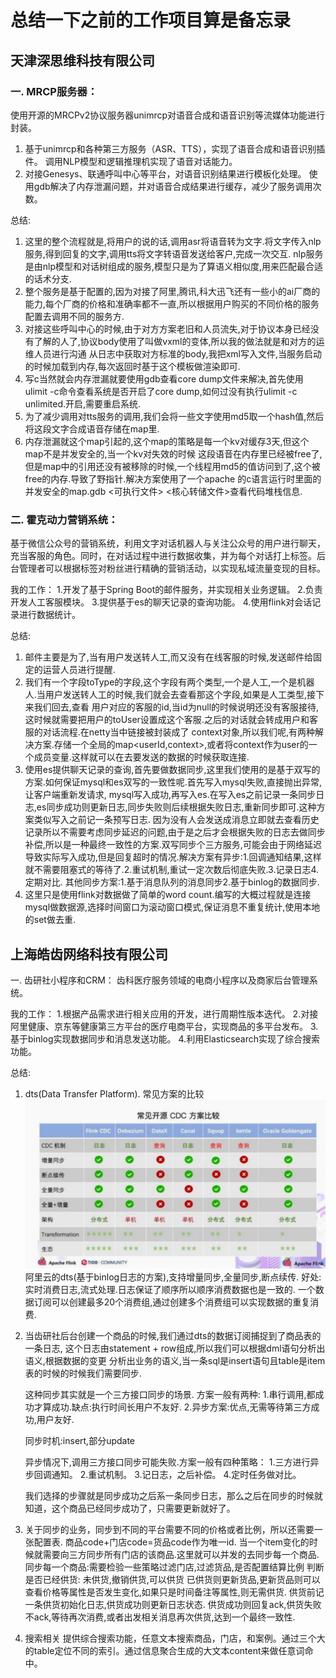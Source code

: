 # 总结一下之前的工作项目算是备忘录

## 天津深思维科技有限公司

### 一. MRCP服务器：

使用开源的MRCPv2协议服务器unimrcp对语音合成和语音识别等流媒体功能进行封装。

1. 基于unimrcp和各种第三方服务（ASR、TTS），实现了语音合成和语音识别插件。
   调用NLP模型和逻辑推理机实现了语音对话能力。
2. 对接Genesys、联通呼叫中心等平台，对语音识别结果进行模板化处理。
   使用gdb解决了内存泄漏问题，并对语音合成结果进行缓存，减少了服务调用次数。

总结:

1. 这里的整个流程就是,将用户的说的话,调用asr将语音转为文字.将文字传入nlp服务,得到回复的文字,调用tts将文字转语音发送给客户,完成一次交互.
   nlp服务是由nlp模型和对话树组成的服务,模型只是为了算语义相似度,用来匹配最合适的话术分支.
2. 整个服务是基于配置的,因为对接了阿里,腾讯,科大迅飞还有一些小的ai厂商的能力,每个厂商的价格和准确率都不一直,所以根据用户购买的不同价格的服务
   配置去调用不同的服务方.
3. 对接这些呼叫中心的时候,由于对方方案老旧和人员流失,对于协议本身已经没有了解的人了,协议body使用了叫做vxml的变体,所以我的做法就是和对方的运维人员进行沟通
   从日志中获取对方标准的body,我把xml写入文件,当服务启动的时候加载到内存,每次返回时基于这个模板做渲染即可.
4. 写c当然就会内存泄漏就要使用gdb查看core dump文件来解决,首先使用ulimit -c命令查看系统是否开启了core dump,如何过没有执行ulimit
   -c unlimited.开启,需要重启系统.
5. 为了减少调用对tts服务的调用,我们会将一些文字使用md5取一个hash值,然后将这段文字合成语音存储在map里.
6. 内存泄漏就这个map引起的,这个map的策略是每一个kv对缓存3天,但这个map不是并发安全的,当一个kv对失效的时候
   这段语音在内存里已经被free了,但是map中的引用还没有被移除的时候,一个线程用md5的值访问到了,这个被free的内存.导致了野指针.解决方案使用了一个apache
   的c语言运行时里面的并发安全的map.gdb <可执行文件> <核心转储文件>查看代码堆栈信息.

### 二. 霍克动力营销系统：

基于微信公众号的营销系统，利用文字对话机器人与关注公众号的用户进行聊天，充当客服的角色。同时，在对话过程中进行数据收集，并为每个对话打上标签。后台管理者可以根据标签对粉丝进行精确的营销活动，以实现私域流量变现的目标。

我的工作：
1.开发了基于Spring Boot的邮件服务，并实现相关业务逻辑。
2.负责开发人工客服模块。
3.提供基于es的聊天记录的查询功能。
4.使用flink对会话记录进行数据统计。

总结:

1. 邮件主要是为了,当有用户发送转人工,而又没有在线客服的时候,发送邮件给固定的运营人员进行提醒.
2. 我们有一个字段toType的字段,这个字段有两个类型,一个是人工,一个是机器人.当用户发送转人工的时候,我们就会去查看那这个字段,如果是人工类型,接下来我们回去,查看
   用户对应的客服的id,当id为null的时候说明还没有客服接待,这时候就需要把用户的toUser设置成这个客服.之后的对话就会转成用户和客服的对话流程.在netty当中链接被封装成了
   context对象,所以我们呢,有两种解决方案.存储一个全局的map<userId,context>,或者将context作为user的一个成员变量.这样就可以在去要发送的数据的时候获取连接.
3. 使用es提供聊天记录的查询,首先要做数据同步,这里我们使用的是基于双写的方案.如何保证mysql和es双写的一致性呢.首先写入mysql失败,直接抛出异常,让客户端重新发请求,
   mysql写入成功,再写入es.在写入es之前记录一条同步日志,es同步成功则更新日志,同步失败则后续根据失败日志,重新同步即可.这种方案类似写入之前记一条预写日志.
   因为没有人会发送成消息立即就去查看历史记录所以不需要考虑同步延迟的问题,由于是之后才会根据失败的日志去做同步补偿,所以是一种最终一致性的方案.双写同步个三方服务,可能会由于网络延迟
   导致实际写入成功,但是回复超时的情况.解决方案有异步:1.回调通知结果,这样就不需要阻塞式的等待了.2.重试机制,重试一定次数后彻底失败.3.记录日志4.定期对比.
   其他同步方案:1.基于消息队列的消息同步2.基于binlog的数据同步.
4. 这里只是使用flink对数据做了简单的word count.编写的大概过程就是连接mysql做数据源,选择时间窗口为滚动窗口模式,保证消息不重复统计,使用本地的set做去重.

## 上海皓齿网络科技有限公司

一. 齿研社小程序和CRM：
齿科医疗服务领域的电商小程序以及商家后台管理系统。

我的工作：
1.根据产品需求进行相关应用的开发，进行周期性版本迭代。
2.对接阿里健康、京东等健康第三方平台的医疗电商平台，实现商品的多平台发布。
3.基于binlog实现数据同步和消息发送功能。
4.利用Elasticsearch实现了综合搜索功能。

总结:

1. dts(Data Transfer Platform).
   常见方案的比较
   ![img.png](img.png)
   阿里云的dts(基于binlog日志的方案),支持增量同步,全量同步,断点续传.
   好处:实时消费日志,流式处理.日志保证了顺序所以顺序消费数据也是一致的.
   一个数据订阅可以创建最多20个消费组,通过创建多个消费组可以实现数据的重复消费.

2. 当齿研社后台创建一个商品的时候,我们通过dts的数据订阅捕捉到了商品表的一条日志,
   这个日志由statement + row组成,所以我们可以根据dml语句分析出语义,根据数据的变更
   分析出业务的语义,当一条sql是insert语句且table是item表的时候的时候我们需要同步.

   这种同步其实就是一个三方接口同步的场景.
   方案一般有两种:
   1.串行调用,都成功才算成功.缺点:执行时间长用户不友好.
   2.异步方案:优点,无需等待第三方成功,用户友好.

   同步时机:insert,部分update

   异步情况下,调用三方接口同步可能失败.方案一般有四种策略：
   1.三方进行异步回调通知。
   2.重试机制。
   3.记日志，之后补偿。
   4.定时任务做对比。

   我们选择的步骤就是同步成功之后系一条同步日志，那么之后在同步的时候就知道，这个商品已经同步成功了，只需要更新就好了。
3. 关于同步的业务，同步到不同的平台需要不同的价格或者比例，所以还需要一张配置表.
   商品code+门店code=货品code作为唯一id.
   当一个item变化的时候就需要向三方同步所有门店的该商品.这里就可以并发的去同步每一个商品.
   同步每一个商品:需要检验一些策略过滤门店,过滤货品,是否配置结算比例
   判断是否已经供货:
   未供货,撤销供货,可以供货
   已供货则更新货品,更新货品则可以查看价格等属性是否发生变化,如果只是时间备注等属性,则无需供货.
   供货前记一条供货初始化日志,供货成功则更新日志状态.
   供货成功则回复ack,供货失败不ack,等待再次消费,或者出发相关消息再次供货,达到一个最终一致性.

4. 搜索相关
   提供综合搜索功能，任意文本搜索商品，门店，和案例。通过三个大的table定位不同的索引。通过信息聚合生成的大文本content来做任意词命中。
   